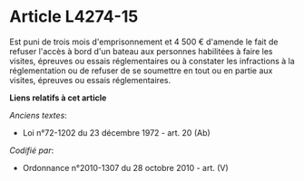 # Article L4274-15

Est puni de trois mois d'emprisonnement et 4 500 € d'amende le fait de refuser l'accès à bord d'un bateau aux personnes
habilitées à faire les visites, épreuves ou essais réglementaires ou à constater les infractions à la réglementation ou de
refuser de se soumettre en tout ou en partie aux visites, épreuves ou essais réglementaires.

**Liens relatifs à cet article**

_Anciens textes_:

  - Loi n°72-1202 du 23 décembre 1972 - art. 20 (Ab)

_Codifié par_:

  - Ordonnance n°2010-1307 du 28 octobre 2010 - art. (V)
